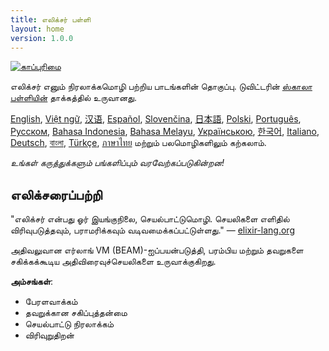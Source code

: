 ```yaml
---
title: எலிக்சர் பள்ளி
layout: home
version: 1.0.0
---
```


[![காப்புரிமை](//img.shields.io/badge/license-MIT-brightgreen.svg)](http://opensource.org/licenses/MIT)

எலிக்சர் எனும் நிரலாக்கமொழி பற்றிய பாடங்களின் தொகுப்பு. டுவிட்டரின் [ஸ்காலா பள்ளியின்](http://twitter.github.io/scala_school/) தாக்கத்தில் உருவானது.

[English][en], [Việt ngữ][vi], [汉语][cn], [Español][es], [Slovenčina][sk], [日本語][ja], [Polski][pl], [Português][pt], [Русском][ru], [Bahasa Indonesia][id], [Bahasa Melayu][ms], [Українською][uk], [한국어][ko], [Italiano][it], [Deutsch][de], [বাংলা][bn], [Türkçe][tr], [ภาษาไทย][th] மற்றும் பலமொழிகளிலும் கற்கலாம்.

  [en]: /en/
  [cn]: /cn/
  [es]: /es/
  [it]: /it/
  [ja]: /ja/
  [ko]: /ko/
  [pl]: /pl/
  [pt]: /pt/
  [ru]: /ru/
  [sk]: /sk/
  [vi]: /vi/
  [id]: /id/
  [ms]: /ms/
  [uk]: /uk/
  [de]: /de/
  [bn]: /bn/
  [tr]: /tr/
  [th]: /th/

_உங்கள் கருத்துக்களும் பங்களிப்பும் வரவேற்கப்படுகின்றன!_

## எலிக்சரைப்பற்றி

"எலிக்சர் என்பது ஓர் இயங்குநிலை, செயல்பாட்டுமொழி. செயலிகளை எளிதில் விரிவுபடுத்தவும், பராமரிக்கவும் வடிவமைக்கப்பட்டுள்ளது." — [elixir-lang.org](http://elixir-lang.org/)

அதிவலுவான எர்லாங் VM (BEAM)-ஐப்பயன்படுத்தி, பரம்பிய மற்றும் தவறுகளை சகிக்கக்கூடிய அதிவிரைவுச்செயலிகளை உருவாக்குகிறது.

__அம்சங்கள்__:

+ பேரளவாக்கம்
+ தவறுக்கான சகிப்புத்தன்மை
+ செயல்பாட்டு நிரலாக்கம்
+ விரிவுறுதிறன்
